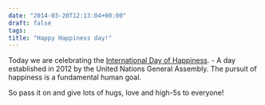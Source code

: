 ```yaml
---
date: "2014-03-20T12:13:04+00:00"
draft: false
tags: 
title: "Happy Happiness day!"
---
```

<p>Today we are celebrating the <a href="http://www.dayofhappiness.net/">International Day of Happiness</a>. - A day established in 2012 by the United Nations General Assembly. The pursuit of happiness is a fundamental human goal.&nbsp;</p>
<p>So pass it on and give lots of hugs, love and high-5s to everyone!</p>
<p></p>